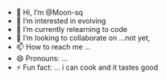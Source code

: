 - 👋 Hi, I’m @Moon-sq
- 👀 I’m interested in evolving
- 🌱 I’m currently relearning to code
- 💞️ I’m looking to collaborate on ...not yet,
- 📫 How to reach me ...
- 😄 Pronouns: ...
- ⚡ Fun fact: ... i can cook and it tastes good 

<!---
Moon-sq/Moon-sq is a ✨ special ✨ repository because its `README.md` (this file) appears on your GitHub profile.
You can click the Preview link to take a look at your changes.
--->
